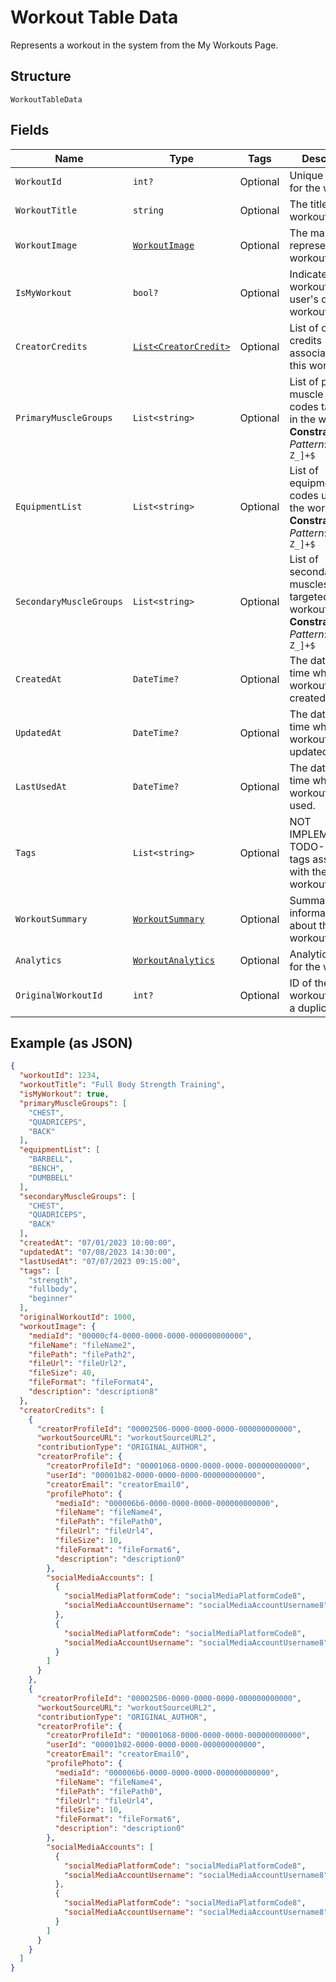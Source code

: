 
# Workout Table Data

Represents a workout in the system from the My Workouts Page.

## Structure

`WorkoutTableData`

## Fields

| Name | Type | Tags | Description |
|  --- | --- | --- | --- |
| `WorkoutId` | `int?` | Optional | Unique identifier for the workout. |
| `WorkoutTitle` | `string` | Optional | The title of the workout. |
| `WorkoutImage` | [`WorkoutImage`](../../doc/models/workout-image.md) | Optional | The main image representing the workout. |
| `IsMyWorkout` | `bool?` | Optional | Indicates if the workout is a user's own workout. |
| `CreatorCredits` | [`List<CreatorCredit>`](../../doc/models/creator-credit.md) | Optional | List of creator credits associated with this workout. |
| `PrimaryMuscleGroups` | `List<string>` | Optional | List of primary muscle group codes targeted in the workout.<br>**Constraints**: *Pattern*: `^[A-Z_]+$` |
| `EquipmentList` | `List<string>` | Optional | List of equipment codes used in the workout.<br>**Constraints**: *Pattern*: `^[A-Z_]+$` |
| `SecondaryMuscleGroups` | `List<string>` | Optional | List of secondary muscles targeted in the workout.<br>**Constraints**: *Pattern*: `^[A-Z_]+$` |
| `CreatedAt` | `DateTime?` | Optional | The date and time when the workout was created. |
| `UpdatedAt` | `DateTime?` | Optional | The date and time when the workout was last updated. |
| `LastUsedAt` | `DateTime?` | Optional | The date and time when the workout was last used. |
| `Tags` | `List<string>` | Optional | NOT IMPLEMENTED:- TODO- List of tags associated with the workout. |
| `WorkoutSummary` | [`WorkoutSummary`](../../doc/models/workout-summary.md) | Optional | Summary information about the workout. |
| `Analytics` | [`WorkoutAnalytics`](../../doc/models/workout-analytics.md) | Optional | Analytics data for the workout. |
| `OriginalWorkoutId` | `int?` | Optional | ID of the original workout if this is a duplicate. |

## Example (as JSON)

```json
{
  "workoutId": 1234,
  "workoutTitle": "Full Body Strength Training",
  "isMyWorkout": true,
  "primaryMuscleGroups": [
    "CHEST",
    "QUADRICEPS",
    "BACK"
  ],
  "equipmentList": [
    "BARBELL",
    "BENCH",
    "DUMBBELL"
  ],
  "secondaryMuscleGroups": [
    "CHEST",
    "QUADRICEPS",
    "BACK"
  ],
  "createdAt": "07/01/2023 10:00:00",
  "updatedAt": "07/08/2023 14:30:00",
  "lastUsedAt": "07/07/2023 09:15:00",
  "tags": [
    "strength",
    "fullbody",
    "beginner"
  ],
  "originalWorkoutId": 1000,
  "workoutImage": {
    "mediaId": "00000cf4-0000-0000-0000-000000000000",
    "fileName": "fileName2",
    "filePath": "filePath2",
    "fileUrl": "fileUrl2",
    "fileSize": 40,
    "fileFormat": "fileFormat4",
    "description": "description8"
  },
  "creatorCredits": [
    {
      "creatorProfileId": "00002506-0000-0000-0000-000000000000",
      "workoutSourceURL": "workoutSourceURL2",
      "contributionType": "ORIGINAL_AUTHOR",
      "creatorProfile": {
        "creatorProfileId": "00001068-0000-0000-0000-000000000000",
        "userId": "00001b82-0000-0000-0000-000000000000",
        "creatorEmail": "creatorEmail0",
        "profilePhoto": {
          "mediaId": "000006b6-0000-0000-0000-000000000000",
          "fileName": "fileName4",
          "filePath": "filePath0",
          "fileUrl": "fileUrl4",
          "fileSize": 10,
          "fileFormat": "fileFormat6",
          "description": "description0"
        },
        "socialMediaAccounts": [
          {
            "socialMediaPlatformCode": "socialMediaPlatformCode8",
            "socialMediaAccountUsername": "socialMediaAccountUsername8"
          },
          {
            "socialMediaPlatformCode": "socialMediaPlatformCode8",
            "socialMediaAccountUsername": "socialMediaAccountUsername8"
          }
        ]
      }
    },
    {
      "creatorProfileId": "00002506-0000-0000-0000-000000000000",
      "workoutSourceURL": "workoutSourceURL2",
      "contributionType": "ORIGINAL_AUTHOR",
      "creatorProfile": {
        "creatorProfileId": "00001068-0000-0000-0000-000000000000",
        "userId": "00001b82-0000-0000-0000-000000000000",
        "creatorEmail": "creatorEmail0",
        "profilePhoto": {
          "mediaId": "000006b6-0000-0000-0000-000000000000",
          "fileName": "fileName4",
          "filePath": "filePath0",
          "fileUrl": "fileUrl4",
          "fileSize": 10,
          "fileFormat": "fileFormat6",
          "description": "description0"
        },
        "socialMediaAccounts": [
          {
            "socialMediaPlatformCode": "socialMediaPlatformCode8",
            "socialMediaAccountUsername": "socialMediaAccountUsername8"
          },
          {
            "socialMediaPlatformCode": "socialMediaPlatformCode8",
            "socialMediaAccountUsername": "socialMediaAccountUsername8"
          }
        ]
      }
    }
  ]
}
```


